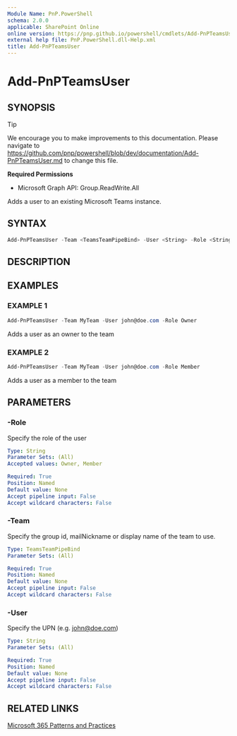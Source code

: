 ```yaml
---
Module Name: PnP.PowerShell
schema: 2.0.0
applicable: SharePoint Online
online version: https://pnp.github.io/powershell/cmdlets/Add-PnPTeamsUser.html
external help file: PnP.PowerShell.dll-Help.xml
title: Add-PnPTeamsUser
---
```

  
# Add-PnPTeamsUser

## SYNOPSIS

> [!TIP]
> We encourage you to make improvements to this documentation. Please navigate to https://github.com/pnp/powershell/blob/dev/documentation/Add-PnPTeamsUser.md to change this file.


**Required Permissions**

  * Microsoft Graph API: Group.ReadWrite.All

Adds a user to an existing Microsoft Teams instance.

## SYNTAX

```powershell
Add-PnPTeamsUser -Team <TeamsTeamPipeBind> -User <String> -Role <String> [<CommonParameters>]
```

## DESCRIPTION

## EXAMPLES

### EXAMPLE 1
```powershell
Add-PnPTeamsUser -Team MyTeam -User john@doe.com -Role Owner
```

Adds a user as an owner to the team

### EXAMPLE 2
```powershell
Add-PnPTeamsUser -Team MyTeam -User john@doe.com -Role Member
```

Adds a user as a member to the team

## PARAMETERS

### -Role
Specify the role of the user

```yaml
Type: String
Parameter Sets: (All)
Accepted values: Owner, Member

Required: True
Position: Named
Default value: None
Accept pipeline input: False
Accept wildcard characters: False
```

### -Team
Specify the group id, mailNickname or display name of the team to use.

```yaml
Type: TeamsTeamPipeBind
Parameter Sets: (All)

Required: True
Position: Named
Default value: None
Accept pipeline input: False
Accept wildcard characters: False
```

### -User
Specify the UPN (e.g. john@doe.com)

```yaml
Type: String
Parameter Sets: (All)

Required: True
Position: Named
Default value: None
Accept pipeline input: False
Accept wildcard characters: False
```

## RELATED LINKS

[Microsoft 365 Patterns and Practices](https://aka.ms/m365pnp)



